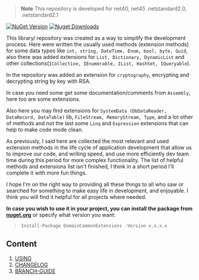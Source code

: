 > **Note** This repository is developed for net40, net45 .netstandard2.0, .netstandard2.1

[![NuGet Version](https://img.shields.io/nuget/v/DomainCommonExtensions.svg?style=flat&logo=nuget)](https://www.nuget.org/packages/DomainCommonExtensions/)
[![Nuget Downloads](https://img.shields.io/nuget/dt/DomainCommonExtensions.svg?style=flat&logo=nuget)](https://www.nuget.org/packages/DomainCommonExtensions)

This library/ repository was created as a way to simplify the development process. Here were written the usually used methods (extension methods) for some data types like `int, string, DateTime, Enum, bool, byte, Guid`, also there was added extensions for `List, Dictionary, DynamicList` and other collections(`ICollection, IEnumerable, IList, HashSet, IQueryable`).

In the repository was added an extension for `cryptography`, encrypting and decrypting string by key with RSA.

In case you need some get some documentation/comments from `Assembly`, here too are some extensions.

Also here you may find extensions for `SystemData (DbDataReader, DataRecord, DataTable)` lib, `FileStream, MemoryStream, Type`, and a lot other of methods and not the last some `Linq` and `Expression` extensions that can help to make code mode clean.

As previously, I said here are collected the most relevant and used extension methods in the life cycle of application development that allow us to improve our code, and writing speed, and use more efficiently dev team time during this period for more complex functionality.
The list of helpful methods and extensions list isn't finished, I think in a short period I'll complete it with more fun things.

I hope I'm on the right way to providing all these things to all who saw or searched for something to make easy life in development, and enjoyable. I think you will find it helpful for all projects where needed.


**In case you wish to use it in your project, you can install the package from <a href="https://www.nuget.org/packages/DomainCommonExtensions" target="_blank">nuget.org</a>** or specify what version you want:

> `Install-Package DomainCommonExtensions -Version x.x.x.x`

## Content
1. [USING](docs/usage.md)
1. [CHANGELOG](docs/CHANGELOG.md)
1. [BRANCH-GUIDE](docs/branch-guide.md)
